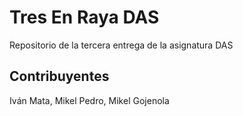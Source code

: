 # Tres En Raya DAS
Repositorio de la tercera entrega de la asignatura DAS
## Contribuyentes
Iván Mata, Mikel Pedro, Mikel Gojenola
